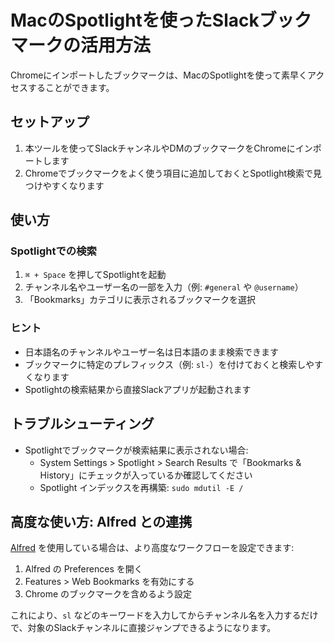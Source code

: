 # MacのSpotlightを使ったSlackブックマークの活用方法

Chromeにインポートしたブックマークは、MacのSpotlightを使って素早くアクセスすることができます。

## セットアップ

1. 本ツールを使ってSlackチャンネルやDMのブックマークをChromeにインポートします
2. Chromeでブックマークをよく使う項目に追加しておくとSpotlight検索で見つけやすくなります

## 使い方

### Spotlightでの検索

1. `⌘ + Space` を押してSpotlightを起動
2. チャンネル名やユーザー名の一部を入力（例: `#general` や `@username`）
3. 「Bookmarks」カテゴリに表示されるブックマークを選択

### ヒント

- 日本語名のチャンネルやユーザー名は日本語のまま検索できます
- ブックマークに特定のプレフィックス（例: `sl-`）を付けておくと検索しやすくなります
- Spotlightの検索結果から直接Slackアプリが起動されます

## トラブルシューティング

- Spotlightでブックマークが検索結果に表示されない場合:
  - System Settings > Spotlight > Search Results で「Bookmarks & History」にチェックが入っているか確認してください
  - Spotlight インデックスを再構築: `sudo mdutil -E /`

## 高度な使い方: Alfred との連携

[Alfred](https://www.alfredapp.com/) を使用している場合は、より高度なワークフローを設定できます:

1. Alfred の Preferences を開く
2. Features > Web Bookmarks を有効にする
3. Chrome のブックマークを含めるよう設定

これにより、`sl` などのキーワードを入力してからチャンネル名を入力するだけで、対象のSlackチャンネルに直接ジャンプできるようになります。
